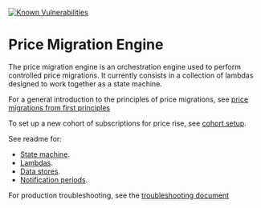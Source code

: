 [![Known Vulnerabilities](https://snyk.io/test/github/guardian/price-migration-engine/badge.svg?targetFile=build.sbt)](https://snyk.io/test/github/guardian/price-migration-engine?targetFile=build.sbt)

# Price Migration Engine

The price migration engine is an orchestration engine used to perform controlled price migrations. It currently consists in a collection of lambdas designed to work together as a state machine.

For a general introduction to the principles of price migrations, see [price migrations from first principles](docs/price-migrations-from-first-principles.md)

To set up a new cohort of subscriptions for price rise, see [cohort setup](docs/cohort-setup.md).

See readme for:

* [State machine](stateMachine/README.md).
* [Lambdas](lambda/README.md).
* [Data stores](dynamoDb/README.md).
* [Notification periods](docs/notification-periods.md).

For production troubleshooting, see the [troubleshooting document](docs/troubleshooting.md)

